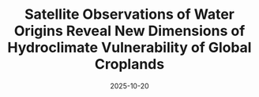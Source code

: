 ---
title: "Satellite Observations of Water Origins Reveal New Dimensions of Hydroclimate Vulnerability of Global Croplands"
collection: publications
category: journal        # <= use 'journal' for journals
permalink: /publication/2025-10-20-NS-YJ
date: 2025-10-20
venue: "Nature Sustainability"
authors: "Yan Jiang*, Jennifer A. Burney."
paperurl: "https://doi.org/10.1038/s41893-025-01662-1"
doi: "10.1038/s41893-025-01662-1"
excerpt: "We separate terrestrial vs. oceanic moisture sources and identify cropland vulnerability hotspots."
citation: "Jiang, Y., Burney, J.A., et al., 2025. Satellite Observations of Water Origins Reveal New Dimensions of Hydroclimate Vulnerability of Global Croplands, Nature Sustainability."
---